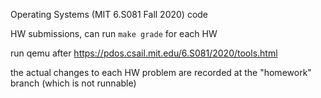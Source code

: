 Operating Systems (MIT 6.S081 Fall 2020) code

HW submissions, can run `make grade` for each HW

run qemu after https://pdos.csail.mit.edu/6.S081/2020/tools.html

the actual changes to each HW problem are recorded at the "homework" branch (which is not runnable)
